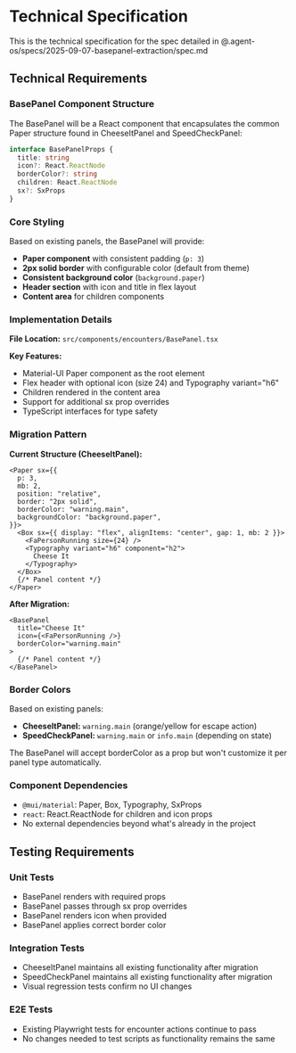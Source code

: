 # Technical Specification

This is the technical specification for the spec detailed in @.agent-os/specs/2025-09-07-basepanel-extraction/spec.md

## Technical Requirements

### BasePanel Component Structure

The BasePanel will be a React component that encapsulates the common Paper structure found in CheeseItPanel and SpeedCheckPanel:

```typescript
interface BasePanelProps {
  title: string
  icon?: React.ReactNode
  borderColor?: string
  children: React.ReactNode
  sx?: SxProps
}
```

### Core Styling

Based on existing panels, the BasePanel will provide:
- **Paper component** with consistent padding (`p: 3`)
- **2px solid border** with configurable color (default from theme)
- **Consistent background color** (`background.paper`)
- **Header section** with icon and title in flex layout
- **Content area** for children components

### Implementation Details

**File Location:** `src/components/encounters/BasePanel.tsx`

**Key Features:**
- Material-UI Paper component as the root element
- Flex header with optional icon (size 24) and Typography variant="h6"
- Children rendered in the content area
- Support for additional sx prop overrides
- TypeScript interfaces for type safety

### Migration Pattern

**Current Structure (CheeseItPanel):**
```tsx
<Paper sx={{
  p: 3,
  mb: 2,
  position: "relative",
  border: "2px solid",
  borderColor: "warning.main",
  backgroundColor: "background.paper",
}}>
  <Box sx={{ display: "flex", alignItems: "center", gap: 1, mb: 2 }}>
    <FaPersonRunning size={24} />
    <Typography variant="h6" component="h2">
      Cheese It
    </Typography>
  </Box>
  {/* Panel content */}
</Paper>
```

**After Migration:**
```tsx
<BasePanel
  title="Cheese It"
  icon={<FaPersonRunning />}
  borderColor="warning.main"
>
  {/* Panel content */}
</BasePanel>
```

### Border Colors

Based on existing panels:
- **CheeseItPanel:** `warning.main` (orange/yellow for escape action)
- **SpeedCheckPanel:** `warning.main` or `info.main` (depending on state)

The BasePanel will accept borderColor as a prop but won't customize it per panel type automatically.

### Component Dependencies

- `@mui/material`: Paper, Box, Typography, SxProps
- `react`: React.ReactNode for children and icon props
- No external dependencies beyond what's already in the project

## Testing Requirements

### Unit Tests
- BasePanel renders with required props
- BasePanel passes through sx prop overrides
- BasePanel renders icon when provided
- BasePanel applies correct border color

### Integration Tests
- CheeseItPanel maintains all existing functionality after migration
- SpeedCheckPanel maintains all existing functionality after migration
- Visual regression tests confirm no UI changes

### E2E Tests
- Existing Playwright tests for encounter actions continue to pass
- No changes needed to test scripts as functionality remains the same